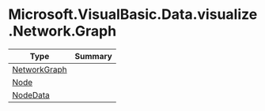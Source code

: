 ﻿
# Microsoft.VisualBasic.Data.visualize.Network.Graph

|Type|Summary|
|----|-------|
|[NetworkGraph](./NetworkGraph.md)||
|[Node](./Node.md)||
|[NodeData](./NodeData.md)||

